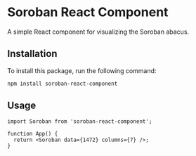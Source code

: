 # Soroban React Component

A simple React component for visualizing the Soroban abacus.

## Installation

To install this package, run the following command:

```bash
npm install soroban-react-component
```

## Usage

```
import Soroban from 'soroban-react-component';

function App() {
  return <Soroban data={1472} columns={7} />;
}
```
